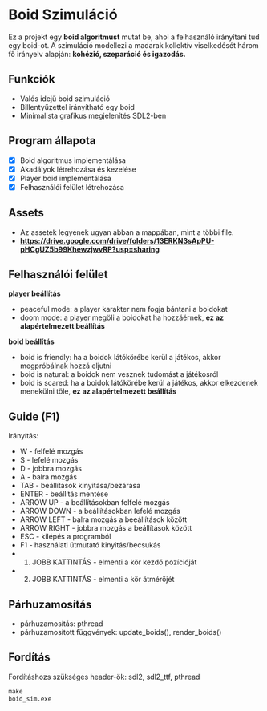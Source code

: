 # Boid Szimuláció

Ez a projekt egy **boid algoritmust** mutat be, ahol a felhasználó irányítani tud egy boid-ot. A szimuláció modellezi a madarak kollektív viselkedését három fő irányelv  alapján: **kohézió, szeparáció és igazodás.**

## Funkciók

- Valós idejű boid szimuláció
- Billentyűzettel irányítható egy boid
- Minimalista grafikus megjelenítés SDL2-ben

## Program állapota

- [x] Boid algoritmus implementálása
- [x] Akadályok létrehozása és kezelése
- [x] Player boid implementálása
- [x] Felhasználói felület létrehozása

## Assets

- Az assetek legyenek ugyan abban a mappában, mint a többi file.
- **https://drive.google.com/drive/folders/13ERKN3sApPU-pHCgUZ5b99KhewzjwvRP?usp=sharing**

## Felhasználói felület

**player beállítás**
- peaceful mode: a player karakter nem fogja bántani a boidokat
- doom mode: a player megöli a boidokat ha hozzáérnek, **ez az alapértelmezett beállítás**

**boid beállítás**
- boid is friendly: ha a boidok látókörébe kerül a játékos, akkor megpróbálnak hozzá eljutni
- boid is natural: a boidok nem vesznek  tudomást a játékosról
- boid is scared: ha a boidok látókörébe kerül a játékos, akkor elkezdenek menekülni tőle, **ez az alapértelmezett beállítás**

## Guide (F1)

Irányítás:
- W - felfelé mozgás
- S - lefelé mozgás
- D - jobbra mozgás
- A - balra mozgás
- TAB - beállítások kinyitása/bezárása
- ENTER - beállítás mentése
- ARROW UP - a beállításokban felfelé mozgás
- ARROW DOWN - a beállításokban lefelé mozgás
- ARROW LEFT - balra mozgás a beeállítások között
- ARROW RIGHT - jobbra mozgás a beállítások között
- ESC - kilépés a programból
- F1 - használati útmutató kinyitás/becsukás
- 1. JOBB KATTINTÁS - elmenti a kör kezdő pozícióját
- 2. JOBB KATTINTÁS - elmenti a kör átmérőjét

## Párhuzamosítás

- párhuzamosítás: pthread
- párhuzamosított függvények: update_boids(), render_boids()

## Fordítás

Fordításhozs szükséges header-ök: sdl2, sdl2_ttf, pthread
```cmd
make
boid_sim.exe

